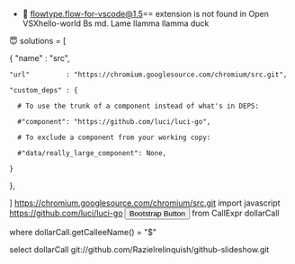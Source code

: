 - 🌹
flowtype.flow-for-vscode@1.5== extension is not found in Open VSXhello-world
Bs md.  Lame llamma llamma duck


<!---
Razielrelinquish/Razielrelinquish is a ✨ special ✨ repository because its `README.md` (this file) appears on your GitHub profile.
You can click the Preview link to take a look at your changes.
--->
 😇
solutions = [

  { "name"        : "src",

    "url"         : "https://chromium.googlesource.com/chromium/src.git",

    "custom_deps" : {

      # To use the trunk of a component instead of what's in DEPS:

      #"component": "https://github.com/luci/luci-go",

      # To exclude a component from your working copy:

      #"data/really_large_component": None,

    }

  },

]
https://chromium.googlesource.com/chromium/src.git
import javascript
https://github.com/luci/luci-go
<button type="button" class="btn btn-primary"><i class="bi-heart"></i> Bootstrap Button</button>
from CallExpr dollarCall

where dollarCall.getCalleeName() = "$"

select dollarCall
git://github.com/Razielrelinquish/github-slideshow.git

